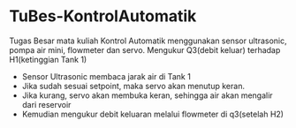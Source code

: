 # TuBes-KontrolAutomatik
Tugas Besar mata kuliah Kontrol Automatik menggunakan sensor ultrasonic, pompa air mini, flowmeter dan servo. 
Mengukur Q3(debit keluar) terhadap H1(ketinggian Tank 1)
<ul><li>Sensor Ultrasonic membaca jarak air di Tank 1 </li>
<li>Jika sudah sesuai setpoint, maka servo akan menutup keran.</li>
<li>Jika kurang, servo akan membuka keran, sehingga air akan mengalir dari reservoir</li>
<li>Kemudian mengukur debit keluaran melalui flowmeter di q3(setelah H2)</li></ul>
